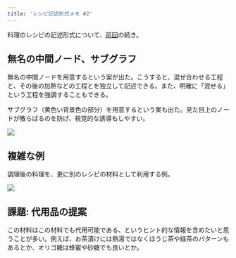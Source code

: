 ```yaml
---
title: 'レシピ記述形式メモ #2'
---
```

料理のレシピの記述形式について、[前回](https://r7kamura.com/articles/2022-05-13-mermaid-recipe-memo)の続き。

無名の中間ノード、サブグラフ
--------------

無名の中間ノードを用意するという案が出た。こうすると、混ぜ合わせる工程と、その後の加熱などの工程とを独立して記述できる。また、明確に「混ぜる」という工程を強調することもできる。

サブグラフ（黄色い背景色の部分）を用意するという案も出た。見た目上のノードが散らばるのを防げ、視覚的な誘導もしやすい。

![](https://lh3.googleusercontent.com/40VeVW-UKDeEiR3IfsMwx7mfy27IUsjdJHXtkE-0cYL7sZMbcqY4jdjpYUiEVUIcT2eCB1v4ucXs_APfTq_nD4oVGT5MhH0Lg0HHtOVBv5KFWJk2xw7OZJMobx9XT_vr-EiHNIPq0QKx_ZavoJIRfg)

複雑な例
----

調理後の料理を、更に別のレシピの材料として利用する例。

![](https://lh3.googleusercontent.com/xhY7j_XRrlhrpF_jAeykO1Ljdv2nzKeRvKWRxOSeMvPB8rntR9gDau3wqvTqFZRR1PqjH8XGuH35agRDJf44KBY2zE4_kCjgofTJ58eRjEiN9-IpmPlW5A2TcJhXZhmoC42TvrdrtFQDFOQ3HKGXzA)

課題: 代用品の提案
----------

この材料はこの材料でも代用可能である、というヒント的な情報を含めたいと思うことが多い。例えば、お茶漬けには熱湯ではなくほうじ茶や緑茶のパターンもあるとか、オリゴ糖は蜂蜜や砂糖でも良いとか。
